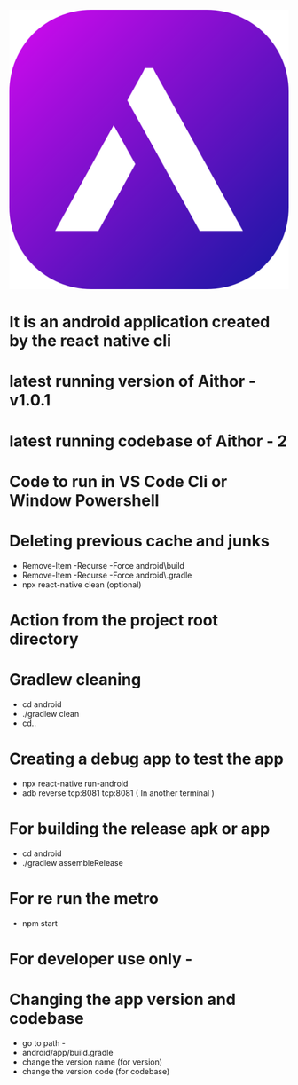 ![Aithor_App_Logo](public/logo.png)
# It is an android application created by the react native cli 
# latest running version of Aithor - v1.0.1
# latest running codebase of Aithor - 2

# Code to run in VS Code Cli or Window Powershell
# Deleting previous cache and junks 
- Remove-Item -Recurse -Force android\build
- Remove-Item -Recurse -Force android\\.gradle
- npx react-native clean (optional)

# Action from the project root directory

# Gradlew cleaning
- cd android 
- ./gradlew clean
- cd..

# Creating a debug app to test the app
- npx react-native run-android
- adb reverse tcp:8081 tcp:8081 ( In another terminal )

# For building the release apk or app 
- cd android
- ./gradlew assembleRelease

# For re run the metro 
- npm start

# For developer use only - 
# Changing the app version and codebase
- go to path -
- android/app/build.gradle
- change the version name (for version)
- change the version code (for codebase)

